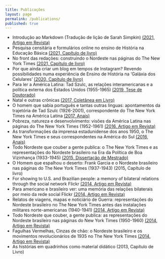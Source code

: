 ```yaml
---
title: Publicações
layout: page
permalink: /publications/
published: true
---
```


- Introdução ao Markdown (Tradução de lição de Sarah Simpkin) [(2021, Artigo em Revista)](https://doi.org/10.46430/phpt0008)
- Pesquisa censitária e formulários online no ensino de História na Educação Básica [(2021, Capítulo de livro)](https://simpohist2021tecnologias.blogspot.com/2021/05/joao-gilberto-neves-saraiva.html)
- No front das redações: construindo o Nordeste nas páginas do The New York Times [(2021, Capítulo de livro)](https://www.ideiaeditora.com.br/produto/nordeste-do-brasil-na-ii-guerra-mundial/)
- Por que ainda criar um blog em tempos de Instagram? Revendo possibilidades numa experiência de Ensino de História na ‘Galáxia dos Celulares’ [(2020, Capítulo de livro)](https://simpohis2020midias.blogspot.com/p/joao-gilberto-neves-saraiva.html)
- Para ler a América Latina: Tad Szulc, as relações interamericanas e a política externa dos Estados Unidos (1955-1965) [(2019, Tese de Doutorado)](https://www.historia.uff.br/academico/media/aluno/2053/projeto/Tese-joao-gilberto-neves-saraiva.pdf)
- Natal e outras crônicas [(2017, Coletânea em Livro)](https://repositorio.ufrn.br/jspui/bitstream/123456789/21995/1/Natal%20e%20outras%20cr%C3%B4nicas.pdf)
- O homem que sabia português e tantas outras línguas: apontamentos da trajetória de Tad Szulc (1926-2001), correspondente do The New York Times na América Latina [(2017, Anais)](http://historiadoseua.uff.br/wp-content/uploads/sites/113/2019/11/Anais-IV-ENEUA.pdf)
- Pobreza, natureza e desenvolvimento: visões da América Latina nas páginas do The New York Times (1952-1961) [(2016, Artigo em Revista)](https://www.revista.ueg.br/index.php/revistahistoria/article/view/4957)
- As transformações da imprensa estadunidense dos anos 1950, o The New York Times e seus correspondentes na América do Sul [(2016, Anais)](http://historiadoseua.uff.br/wp-content/uploads/sites/113/2019/11/Anais-III-ENEUA.pdf)
- Todo Nordeste que couber a gente publica: o The New York Times e as representações do Nordeste brasileiro na Era da Política de Boa Vizinhança (1933-1945) [(2015, Dissertação de Mestrado)](https://repositorio.ufrn.br/jspui/bitstream/123456789/19866/1/JoaoGilbertoNevesSaraiva_DISSERT.pdf)
- O Homem que espalhou o deserto: Frank Garcia e o Nordeste brasileiro nas páginas do The New York Times (1937-1943) (2015, Capítulo de livro)
- For showing to U.S. and Brazilian people: a memory of bilateral relations through the social network Flickr [(2014, Artigo em Revista)](https://www.periodicos.udesc.br/index.php/tempo/article/view/2175180306122014308)
- Para americano e brasileiro ver: uma memória das relações bilaterais por meio da rede social Flickr [(2014, Artigo em Revista)](https://www.revistas.udesc.br/index.php/tempo/article/view/2175180306122014085)
- Relatos de viagens, mapas e noticiário de Guerra: representações do Nordeste brasileiro no The New York Times antes das instalações militares norte-americanas (1940-1941) [(2014, Artigo em Revista)](https://periodicos.ufrn.br/espacialidades/article/view/17710)
- Todo Nordeste que couber, a gente publica: as representações do Nordeste brasileiro nas páginas do New York Times (1950-1960) [(2014, Artigo em Revista)](https://www.seer.ufal.br/index.php/criticahistorica/article/view/2938)
- Fagulhas Vermelhas, Cinzas de chão: o Nordeste brasileiro e os movimentos revolucionários de 1935 no The New York Times [(2014, Artigo em Revista)](http://e-revista.unioeste.br/index.php/espacoplural/article/download/12279/8527)
- As histórias em quadrinhos como material didático (2013, Capítulo de Livro)
